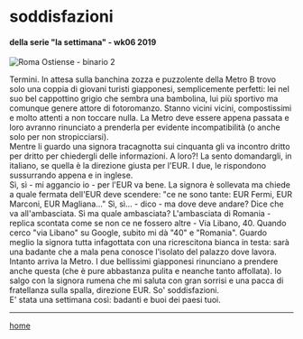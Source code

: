 # soddisfazioni  

#### della serie "la settimana" - wk06 2019  
![](https://drive.google.com/uc?id=1r5rYgwfNkxz_8mOy4Y0pm1keLDTGxh7x "Roma Ostiense - binario 2")   
<!--- /interarete112.png  --->  

Termini. In attesa sulla banchina zozza e puzzolente della Metro B trovo solo una coppia di giovani turisti giapponesi, semplicemente perfetti: lei nel suo bel cappottino grigio che sembra una bambolina, lui più sportivo ma comunque genere attore di fotoromanzo. Stanno vicini vicini, compostissimi e molto attenti a non toccare nulla. La Metro deve essere appena passata e loro avranno rinunciato a prenderla per evidente incompatibilità (o anche solo per non stropicciarsi).  
Mentre li guardo una signora tracagnotta sui cinquanta gli va incontro dritto per dritto per chiedergli delle informazioni. A loro?! La sento domandargli, in italiano, se quella è la direzione giusta per l'EUR. I due, le rispondono sussurrando appena e in inglese.  
Sì, sì - mi aggancio io - per l'EUR va bene. La signora è sollevata ma chiede a quale fermata dell'EUR deve scendere: "ce ne sono tante: EUR Fermi, EUR Marconi, EUR Magliana..." Sì, sì... - dico - ma dove deve andare? Dice che va all'ambasciata. Sì ma quale ambasciata? L'ambasciata di Romania - replica scontata come se non ce ne fossero altre - Via Libano, 40. Quando cerco "via Libano" su Google, subito mi dà "40" e "Romania". Guardo meglio la signora tutta infagottata con una ricrescitona bianca in testa: sarà una badante che a mala pena conosce l'isolato del palazzo dove lavora. Intanto arriva la Metro. I due bellissimi giapponesi rinunciano a prendere anche questa (che è pure abbastanza pulita e neanche tanto affollata). Io salgo con la signora rumena che mi saluta con gran sorrisi e una pacca di fratellanza sulla spalla, direzione EUR. So' soddisfazioni.   
E' stata una settimana così: badanti e buoi dei paesi tuoi.  

---    
[home](/interarete.md)     